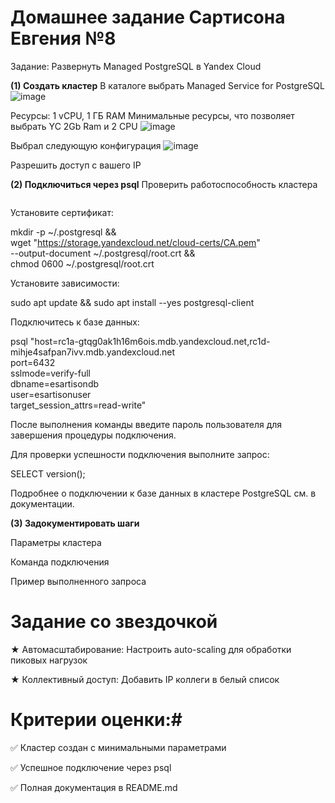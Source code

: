 # Домашнее задание Сартисона Евгения №8
Задание: Развернуть Managed PostgreSQL в Yandex Cloud

**(1) Создать кластер**
В каталоге выбрать Managed Service for PostgreSQL
![image](https://github.com/user-attachments/assets/59172540-c585-48fb-8dd7-2bfc1127cf4f)

Ресурсы: 1 vCPU, 1 ГБ RAM
Минимальные ресурсы, что позволяет выбрать YC 2Gb Ram и 2 СPU
![image](https://github.com/user-attachments/assets/cfb1cac9-9caa-446b-9717-ebba226d618e)

Выбрал следующую конфигурация
![image](https://github.com/user-attachments/assets/3138052b-9367-4559-b0c6-161a73647826)




Разрешить доступ с вашего IP





**(2) Подключиться через psql**
Проверить работоспособность кластера
```

```
Установите сертификат:

mkdir -p ~/.postgresql && \
wget "https://storage.yandexcloud.net/cloud-certs/CA.pem" \
    --output-document ~/.postgresql/root.crt && \
chmod 0600 ~/.postgresql/root.crt

Установите зависимости:

sudo apt update && sudo apt install --yes postgresql-client

Подключитесь к базе данных:

psql "host=rc1a-gtqg0ak1h16m6ois.mdb.yandexcloud.net,rc1d-mihje4safpan7ivv.mdb.yandexcloud.net \
    port=6432 \
    sslmode=verify-full \
    dbname=esartisondb \
    user=esartisonuser \
    target_session_attrs=read-write"

После выполнения команды введите пароль пользователя для завершения процедуры подключения.

Для проверки успешности подключения выполните запрос:

SELECT version();

Подробнее о подключении к базе данных в кластере PostgreSQL см. в документации.



**(3) Задокументировать шаги**

Параметры кластера

Команда подключения

Пример выполненного запроса


# Задание со звездочкой # 

★ Автомасштабирование: Настроить auto-scaling для обработки пиковых нагрузок

★ Коллективный доступ: Добавить IP коллеги в белый список


# Критерии оценки:#

✅ Кластер создан с минимальными параметрами

✅ Успешное подключение через psql

✅ Полная документация в README.md
